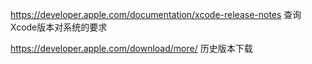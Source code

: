 https://developer.apple.com/documentation/xcode-release-notes 查询Xcode版本对系统的要求

https://developer.apple.com/download/more/ 历史版本下载

